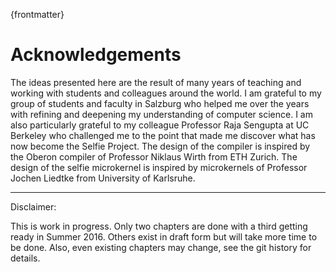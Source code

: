 {frontmatter}

# Acknowledgements

The ideas presented here are the result of many years of teaching and working with students and colleagues around the world. I am grateful to my group of students and faculty in Salzburg who helped me over the years with refining and deepening my understanding of computer science. I am also particularly grateful to my colleague Professor Raja Sengupta at UC Berkeley who challenged me to the point that made me discover what has now become the Selfie Project. The design of the compiler is inspired by the Oberon compiler of Professor Niklaus Wirth from ETH Zurich. The design of the selfie microkernel is inspired by microkernels of Professor Jochen Liedtke from University of Karlsruhe.

---

Disclaimer:

This is work in progress. Only two chapters are done with a third getting ready in Summer 2016. Others exist in draft form but will take more time to be done. Also, even existing chapters may change, see the git history for details.
